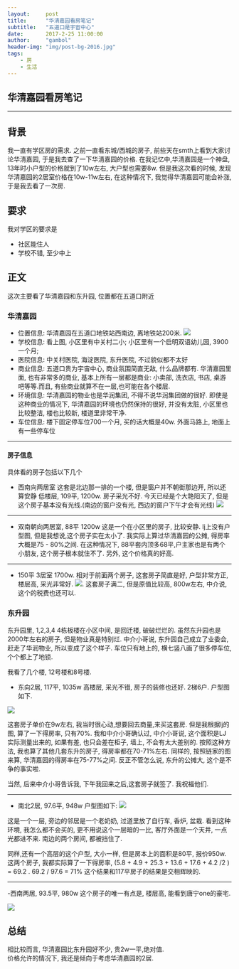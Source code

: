 ```yaml
---
layout:     post
title:      "华清嘉园看房笔记"
subtitle:   "五道口是宇宙中心"
date:       2017-2-25 11:00:00
author:     "gambol"
header-img: "img/post-bg-2016.jpg"
tags:
    - 房
    - 生活
---
```



## 华清嘉园看房笔记


---

## 背景
我一直有学区房的需求. 之前一直看东城/西城的房子, 前些天在smth上看到大家讨论华清嘉园, 于是我去查了一下华清嘉园的价格.  在我记忆中,华清嘉园是一个神盘, 13年时小户型的价格就到了10w左右, 大户型也需要8w.  但是我这次看的时候, 发现华清嘉园的2居室价格在10w-11w左右, 
在这种情况下, 我觉得华清嘉园可能会补涨, 于是我去看了一次房.

## 要求
我对学区的要求是
- 社区能住人
- 学校不错, 至少中上

## 正文
这次主要看了华清嘉园和东升园, 位置都在五道口附近

### 华清嘉园
- 位置信息: 华清嘉园在五道口地铁站西南边,  离地铁站200米. 
![](http://okrdur7jc.bkt.clouddn.com/17-2-25/67225027-file_1488034857032_c067.png)
- 学校信息: 看上图, 小区里有中关村二小;  小区里有一个启明双语幼儿园, 3900一个月; 
- 医院信息: 中关村医院, 海淀医院, 东升医院, 不过貌似都不太好
- 商业信息: 五道口贵为宇宙中心, 商业氛围简直无敌, 什么品牌都有.
华清嘉园里面, 也有非常多的商业, 基本上所有一层都是商业: 小卖部, 洗衣店, 书店, 桌游吧等等.而且, 有些商业就算不在一层,也可能在各个楼层.
- 环境信息: 华清嘉园的物业也是华润集团, 不得不说华润集团做的很好. 即使是这种商业的情况下, 华清嘉园的环境也仍然保持的很好, 并没有太脏, 小区里也比较整洁, 楼也比较新, 楼道里非常干净.
- 车位信息: 楼下固定停车位700一个月, 买的话大概是40w. 外面马路上, 地面上有一些停车位

----
#### 房子信息
具体看的房子包括以下几个

- 西南向两居室
这套是北边那一排的一个楼, 但是窗户并不朝街那边开, 所以还算安静
低楼层, 109平, 1200w.  房子采光不好. 今天已经是个大艳阳天了, 但是这个房子基本没有光线.(南边的窗户没有光, 西边的窗户下午才会有光线)
![](http://okrdur7jc.bkt.clouddn.com/17-2-25/58704540-file_1488036396938_1572b.png)

------

-  双南朝向两居室, 88平 1200w
这是一个在小区里的房子, 比较安静.
lj上没有户型图, 但是我想说,这个房子实在太小了. 我实际上算过华清嘉园的公摊, 得房率大概是75 - 80%之间. 在这种情况下, 88平套内顶多68平,户主家也是有两个小朋友, 这个房子根本就住不了. 另外, 这个价格真的好高.  

-----

- 150平 3居室
1700w. 相对于前面两个房子, 这套房子简直是好, 户型非常方正, 楼层高, 采光非常好.
![](http://okrdur7jc.bkt.clouddn.com/17-2-25/65781006-file_1488036859169_158a5.png).
这套房子满二, 但是原值比较高, 800w左右, 中介说,这个的税费也还可以.

### 东升园
东升园里, 1,2,3,4 4栋板楼在小区中间, 是回迁楼, 破破烂烂的. 虽然东升园也是2000年左右的房子, 但是物业真是特别烂. 中介小哥说, 东升园自己成立了业委会, 赶走了华润物业, 所以变成了这个样子.
车位只有地上的, 横七竖八画了很多停车位, 个个都上了地锁.

我看了几个楼, 12号楼和8号楼.

- 东向2居, 117平, 1035w
高楼层, 采光不错, 房子的装修也还好. 2梯6户. 户型图如下.

![](http://okrdur7jc.bkt.clouddn.com/17-2-25/65908225-file_1488037284087_cc76.png)

这套房子单价在9w左右, 我当时很心动,想要回去商量,来买这套房.  但是我根据lj的图, 算了一下得房率, 只有70%. 我和中介小哥确认过, 中介小哥说, 这个面积是LJ实际测量出来的, 如果有差, 也只会差在柜子, 墙上, 不会有太大差别的.  按照这种方法, 我也算了其他几套东升的房子, 得房率都在70-71%左右. 同样的, 按照链家的图来算, 华清嘉园的得房率在75-77%之间. 反正不管怎么说, 东升的公摊大, 这个是不争的事实啦.

当然, 后来中介小哥告诉我, 下午我回来之后,这套房子就签了. 我祝福他们.

-----

- 南北2居, 97.6平, 948w
户型图如下:
![](http://okrdur7jc.bkt.clouddn.com/17-2-25/66663602-file_1488037583350_f7f5.png)

这是一个一层, 旁边的邻居是一个老奶奶, 过道里放了自行车, 香炉, 盆栽. 看到这种环境, 我怎么都不会买的, 更不用说这个一层暗的一比, 客厅外面是一个天井, 一点光都进不来.  南边的两个房间, 都被挡住了.

同样,还有一个高层的这个户型, 大小一样, 但是房本上的面积是80平, 报价950w. 
这两个房子, 我都实际算了一下得房率,  (5.8 + 4.9 + 25.3 + 13.6 + 17.6 + 4.2 /2 ) =  69.2 . 69.2 / 97.6  = 71%
这个结果和117平房子的结果是交相辉映的.

------

-西南两居, 93.5平, 980w
这个房子的唯一有点是, 楼层高, 能看到唐宁one的豪宅. 

![](http://okrdur7jc.bkt.clouddn.com/17-2-25/56632493-file_1488037874856_b96c.png)

## 总结
相比较而言, 华清嘉园比东升园好不少, 贵2w一平,绝对值.  
价格允许的情况下, 我还是倾向于考虑华清嘉园的2居.





